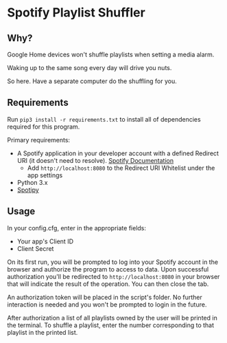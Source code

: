 # Spotify Playlist Shuffler

## Why?

Google Home devices won't shuffle playlists when setting a media alarm.

Waking up to the same song every day will drive you nuts.

So here. Have a separate computer do the shuffling for you.

## Requirements
Run `pip3 install -r requirements.txt` to install all of dependencies required for this program.

Primary requirements:
 - A Spotify application in your developer account with a defined Redirect URI (it doesn't need to resolve). [Spotify Documentation](https://developer.spotify.com/documentation/general/guides/app-settings/)
    - Add `http://localhost:8080` to the Redirect URI Whitelist under the app settings
 - Python 3.x
 - [Spotipy](https://github.com/plamere/spotipy)

## Usage

In your config.cfg, enter in the appropriate fields:

- Your app's Client ID
- Client Secret 


On its first run, you will be prompted to log into your Spotify account in the browser and authorize the program to access to data. Upon successful authorization you'll be redirected to `http://localhost:8080` in your browser that will indicate the result of the operation. You can then close the tab.

An authorization token will be placed in the script's folder. No further interaction is needed and you won't be prompted to login in the future.

After authorization a list of all playlists owned by the user will be printed in the terminal. To shuffle a playlist, enter the number corresponding to that playlist in the printed list.